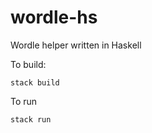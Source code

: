 # wordle-hs

Wordle helper written in Haskell

To build:
``` shell
stack build
```
To run
``` shell
stack run
```

